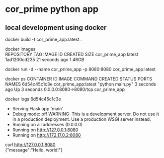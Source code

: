 # cor_prime python app

## local development using docker

docker build -t cor_prime_app:latest .

docker images        
REPOSITORY      TAG       IMAGE ID       CREATED          SIZE
cor_prime_app   latest    1ad1200cd235   21 seconds ago   1.46GB

docker run -d --name cor_prime_app -p 8080:8080 cor_prime_app:latest 

docker ps
CONTAINER ID   IMAGE                  COMMAND            CREATED         STATUS         PORTS                    NAMES
6d54c45c1c3e   cor_prime_app:latest   "python main.py"   3 seconds ago   Up 3 seconds   0.0.0.0:8080->8080/tcp   cor_prime_app

docker logs 6d54c45c1c3e
 * Serving Flask app 'main'
 * Debug mode: off
WARNING: This is a development server. Do not use it in a production deployment. Use a production WSGI server instead.
 * Running on all addresses (0.0.0.0)
 * Running on http://127.0.0.1:8080
 * Running on http://172.17.0.2:8080

 curl http://127.0.0.1:8080          
{"message":"Hello, world!"}